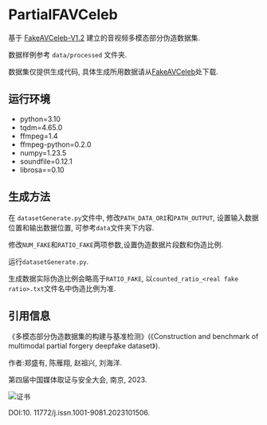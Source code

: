 # PartialFAVCeleb

基于 [FakeAVCeleb-V1.2](https://github.com/DASH-Lab/FakeAVCeleb) 建立的音视频多模态部分伪造数据集.

数据样例参考 `data/processed` 文件夹.

数据集仅提供生成代码, 具体生成所用数据请从[FakeAVCeleb](https://github.com/DASH-Lab/FakeAVCeleb)处下载.

## 运行环境

- python=3.10
- tqdm=4.65.0
- ffmpeg=1.4
- ffmpeg-python=0.2.0
- numpy=1.23.5
- soundfile=0.12.1
- librosa==0.10

## 生成方法

在 `datasetGenerate.py`文件中, 修改`PATH_DATA_ORI`和`PATH_OUTPUT`, 设置输入数据位置和输出数据位置, 可参考`data`文件夹下内容.

修改`NUM_FAKE`和`RATIO_FAKE`两项参数,设置伪造数据片段数和伪造比例.

运行`datasetGenerate.py`.

生成数据实际伪造比例会略高于`RATIO_FAKE`, 以`counted_ratio_<real fake ratio>.txt`文件名中伪造比例为准.

## 引用信息

《多模态部分伪造数据集的构建与基准检测》(《Construction and benchmark of multimodal partial forgery
deepfake dataset》).

作者:郑盛有, 陈雁翔, 赵祖兴, 刘海洋.

第四届中国媒体取证与安全大会, 南京, 2023.

![证书](https://github.com/charnameRed/avpartialspoof/assets/54922651/2df38ccd-82d1-4071-ba1b-40f05a78ebc0)

DOI:10. 11772/j.issn.1001-9081.2023101506. 
